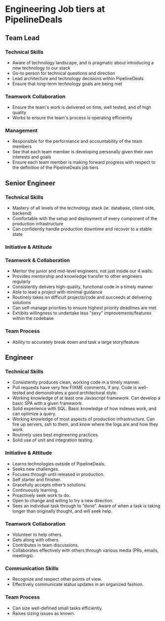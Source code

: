 # Engineering Job tiers at PipelineDeals

## Team Lead

### Technical Skills

 * Aware of technology landscape, and is pragmatic about introducing a new technology to our stack
 * Go-to person for technical questions and direction
 * Lead architecture and technology decisions within PipelineDeals
 * Ensure that long-term technology goals are being met

### Teamwork Collaboration
 * Ensure the team's work is delivered on time, well tested, and of high quality
 * Works to ensure the team's process is operating efficiently

### Management
 * Responsible for the performance and accountability of the team members
 * See that each team member is developing personally given their own interests and goals
 * Ensure each team member is making forward progress with respect to the definition of the PipelineDeals job tiers

## Senior Engineer

### Technical Skills
 * Mastery of all levels of the technology stack (ie. database, client-side, backend)
 * Comfortable with the setup and deployment of every component of the production infrastructure
 * Can confidently handle production downtime and recover to a stable state

### Initiative & Attitude

### Teamwork & Collaboration
 * Mentor the junior and mid-level engineers, not just inside our 4 walls.
 * Provides mentorship and knowledge transfer to other engineers regularly
 * Consistently delivers high-quality, functional code in a timely manner
 * Able to lead a project with minimal guidance
 * Routinely takes on difficult projects/code and succeeds at delivering solutions
 * Can self-manage priorities to ensure highest priority deadlines are met
 * Exhibits willingness to undertake less "sexy" improvements/features within the codebase

### Team Process
 * Ability to accurately break down and task a large story/feature

## Engineer

### Technical Skills
 * Consistently produces clean, working code in a timely manner.
 * Pull requests have very few FIXME comments, if any.  Code is well-tested and demonstrates a good architectural style.
 * Working knowledge of at least one Javascript framework.  Can develop a basic SPA with a given framework.
 * Solid experience with SQL.  Basic knowledge of how indexes work, and can optimize a query.
 * Working knowledge of most aspects of production infrastructure.  Can fire up servers, ssh to them, and know where the logs are and how they work.
 * Routinely uses best engineering practices.
 * Solid use of unit and integration testing.

### Initiative & Attitude
 * Learns technologies outside of PipelineDeals.
 * Seeks new challenges.
 * Focuses through until released in production.
 * Self starter and finisher.
 * Gracefully accepts other’s solutions.
 * Continuously learning.
 * Proactively seek work to do.
 * Open to change and willing to try a new direction.
 * Sees an individual task through to “done”.  Aware of when a task is taking longer than originally thought, and will seek help.

### Teamwork Collaboration
 * Volunteer to help others.
 * Gets along with others.
 * Contributes in team discussions.
 * Collaborates effectively with others through various media (PRs, emails, meetings).

### Communication Skills
 * Recognize and respect other points of view.
 * Effectively communicate status updates in an organized fashion.

### Team Process
 * Can size well-defined small tasks efficiently.
 * Raises sizing issues as known.
